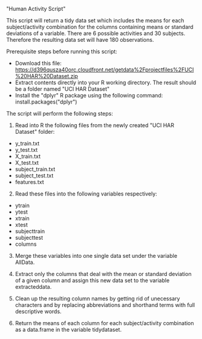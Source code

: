 "Human Activity Script"

This script will return a tidy data set which includes the means for each subject/activity combination for the columns containing means or standard deviations of a variable. There are 6 possible activities and 30 subjects. Therefore the resulting data set will have 180 observations.

Prerequisite steps before running this script:

- Download this file: https://d396qusza40orc.cloudfront.net/getdata%2Fprojectfiles%2FUCI%20HAR%20Dataset.zip
- Extract contents directly into your R working directory. The result should be a folder named "UCI HAR Dataset"
- Install the "dplyr" R package using the following command: install.packages("dplyr")

The script will perform the following steps:

1. Read into R the following files from the newly created "UCI HAR Dataset" folder:
  - y_train.txt
  - y_test.txt
  - X_train.txt
  - X_test.txt
  - subject_train.txt
  - subject_test.txt
  - features.txt

2. Read these files into the following variables respectively:
  - ytrain
  - ytest
  - xtrain
  - xtest
  - subjecttrain
  - subjecttest
  - columns

3. Merge these variables into one single data set under the variable AllData.

4. Extract only the columns that deal with the mean or standard deviation of a given column and assign this new data set to the variable extracteddata.

5. Clean up the resulting column names by getting rid of unecessary characters and by replacing abbreviations and shorthand terms with full descriptive words.

6. Return the means of each column for each subject/activity combination as a data.frame in the variable tidydataset.
